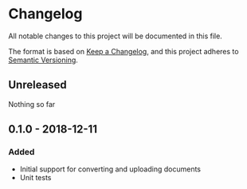 # Changelog
All notable changes to this project will be documented in this file.

The format is based on [Keep a Changelog](https://keepachangelog.com/en/1.0.0/),
and this project adheres to [Semantic Versioning](https://semver.org/spec/v2.0.0.html).

## Unreleased
Nothing so far

## 0.1.0 - 2018-12-11
### Added
- Initial support for converting and uploading documents
- Unit tests
